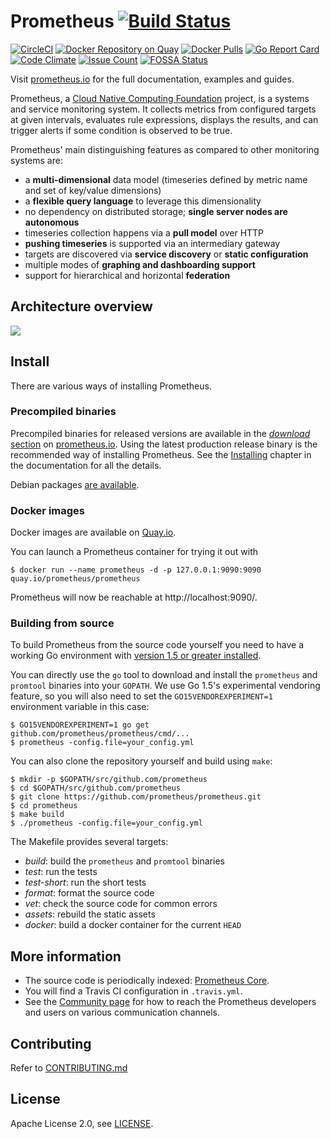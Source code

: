 # Prometheus [![Build Status](https://travis-ci.org/prometheus/prometheus.svg)][travis]

[![CircleCI](https://circleci.com/gh/prometheus/prometheus/tree/master.svg?style=shield)][circleci]
[![Docker Repository on Quay](https://quay.io/repository/prometheus/prometheus/status)][quay]
[![Docker Pulls](https://img.shields.io/docker/pulls/prom/prometheus.svg?maxAge=604800)][hub]
[![Go Report Card](https://goreportcard.com/badge/github.com/prometheus/prometheus)](https://goreportcard.com/report/github.com/prometheus/prometheus)
[![Code Climate](https://codeclimate.com/github/prometheus/prometheus/badges/gpa.svg)](https://codeclimate.com/github/prometheus/prometheus)
[![Issue Count](https://codeclimate.com/github/prometheus/prometheus/badges/issue_count.svg)](https://codeclimate.com/github/prometheus/prometheus)
[![FOSSA Status](https://app.fossa.io/api/projects/git%2Bhttps%3A%2F%2Fgithub.com%2Fprometheus%2Fprometheus.svg?type=shield)](https://app.fossa.io/projects/git%2Bhttps%3A%2F%2Fgithub.com%2Fprometheus%2Fprometheus?ref=badge_shield)

Visit [prometheus.io](https://prometheus.io) for the full documentation,
examples and guides.

Prometheus, a [Cloud Native Computing Foundation](https://cncf.io/) project, is a systems and service monitoring system. It collects metrics
from configured targets at given intervals, evaluates rule expressions,
displays the results, and can trigger alerts if some condition is observed
to be true.

Prometheus' main distinguishing features as compared to other monitoring systems are:

- a **multi-dimensional** data model (timeseries defined by metric name and set of key/value dimensions)
- a **flexible query language** to leverage this dimensionality
- no dependency on distributed storage; **single server nodes are autonomous**
- timeseries collection happens via a **pull model** over HTTP
- **pushing timeseries** is supported via an intermediary gateway
- targets are discovered via **service discovery** or **static configuration**
- multiple modes of **graphing and dashboarding support**
- support for hierarchical and horizontal **federation**

## Architecture overview

![](https://cdn.rawgit.com/prometheus/prometheus/c34257d069c630685da35bcef084632ffd5d6209/documentation/images/architecture.svg)

## Install

There are various ways of installing Prometheus.

### Precompiled binaries

Precompiled binaries for released versions are available in the
[*download* section](https://prometheus.io/download/)
on [prometheus.io](https://prometheus.io). Using the latest production release binary
is the recommended way of installing Prometheus.
See the [Installing](https://prometheus.io/docs/introduction/install/)
chapter in the documentation for all the details.

Debian packages [are available](https://packages.debian.org/sid/net/prometheus).

### Docker images

Docker images are available on [Quay.io](https://quay.io/repository/prometheus/prometheus).

You can launch a Prometheus container for trying it out with

    $ docker run --name prometheus -d -p 127.0.0.1:9090:9090 quay.io/prometheus/prometheus

Prometheus will now be reachable at http://localhost:9090/.

### Building from source

To build Prometheus from the source code yourself you need to have a working
Go environment with [version 1.5 or greater installed](http://golang.org/doc/install).

You can directly use the `go` tool to download and install the `prometheus`
and `promtool` binaries into your `GOPATH`. We use Go 1.5's experimental
vendoring feature, so you will also need to set the `GO15VENDOREXPERIMENT=1`
environment variable in this case:

    $ GO15VENDOREXPERIMENT=1 go get github.com/prometheus/prometheus/cmd/...
    $ prometheus -config.file=your_config.yml

You can also clone the repository yourself and build using `make`:

    $ mkdir -p $GOPATH/src/github.com/prometheus
    $ cd $GOPATH/src/github.com/prometheus
    $ git clone https://github.com/prometheus/prometheus.git
    $ cd prometheus
    $ make build
    $ ./prometheus -config.file=your_config.yml

The Makefile provides several targets:

  * *build*: build the `prometheus` and `promtool` binaries
  * *test*: run the tests
  * *test-short*: run the short tests
  * *format*: format the source code
  * *vet*: check the source code for common errors
  * *assets*: rebuild the static assets
  * *docker*: build a docker container for the current `HEAD`

## More information

  * The source code is periodically indexed: [Prometheus Core](http://godoc.org/github.com/prometheus/prometheus).
  * You will find a Travis CI configuration in `.travis.yml`.
  * See the [Community page](https://prometheus.io/community) for how to reach the Prometheus developers and users on various communication channels.

## Contributing

Refer to [CONTRIBUTING.md](https://github.com/prometheus/prometheus/blob/master/CONTRIBUTING.md)

## License

Apache License 2.0, see [LICENSE](https://github.com/prometheus/prometheus/blob/master/LICENSE).


[travis]: https://travis-ci.org/prometheus/prometheus
[hub]: https://hub.docker.com/r/prom/prometheus/
[circleci]: https://circleci.com/gh/prometheus/prometheus
[quay]: https://quay.io/repository/prometheus/prometheus
